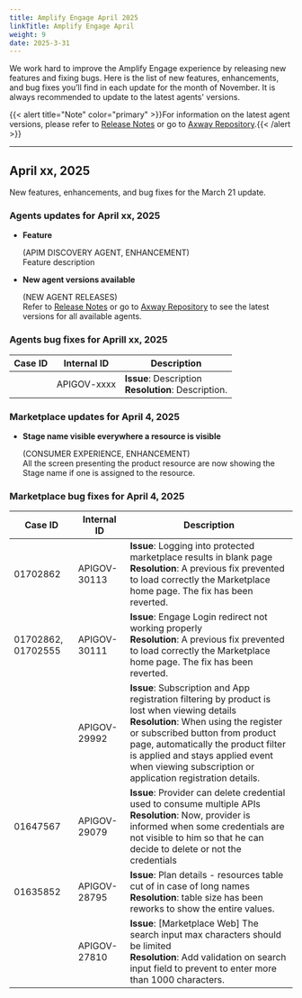 ```yaml
---
title: Amplify Engage April 2025
linkTitle: Amplify Engage April
weight: 9
date: 2025-3-31
---
```

We work hard to improve the Amplify Engage experience by releasing new features and fixing bugs. Here is the list of new features, enhancements, and bug fixes you’ll find in each update for the month of November. It is always recommended to update to the latest agents' versions.

{{< alert title="Note" color="primary" >}}For information on the latest agent versions, please refer to [Release Notes](/docs/amplify_relnotes) or go to [Axway Repository](https://repository.axway.com/catalog?q=agents).{{< /alert >}}

---

## April xx, 2025

New features, enhancements, and bug fixes for the March 21 update.

### Agents updates for April xx, 2025

* **Feature**
  
  (APIM DISCOVERY AGENT, ENHANCEMENT)</br>
  Feature description
  
* **New agent versions available**

  (NEW AGENT RELEASES)</br>
  Refer to [Release Notes](/docs/amplify_relnotes) or go to [Axway Repository](https://repository.axway.com/catalog?q=agents) to see the latest versions for all available agents.

### Agents bug fixes for Aprill xx, 2025

| Case ID | Internal ID | Description |
|-------------|--------------|---------------------------------------------------|
| |APIGOV-xxxx | **Issue**: Description <br/>**Resolution**: Description. |

### Marketplace updates for April 4, 2025

* **Stage name visible everywhere a resource is visible**

  (CONSUMER EXPERIENCE, ENHANCEMENT)</br>
  All the screen presenting the product resource are now showing the Stage name if one is assigned to the resource.

### Marketplace bug fixes for April 4, 2025

| Case ID | Internal ID | Description |
|-------------|--------------|---------------------------------------------------|
| 01702862 | APIGOV-30113 | **Issue**: Logging into protected marketplace results in blank page **Resolution**: A previous fix prevented to load correctly the Marketplace home page. The fix has been reverted.|
| 01702862, 01702555 | APIGOV-30111 | **Issue**: Engage Login redirect not working properly <br/>**Resolution**:  A previous fix prevented to load correctly the Marketplace home page. The fix has been reverted. |
| | APIGOV-29992 | **Issue**: Subscription and App registration filtering by product is lost when viewing details <br/>**Resolution**: When using the register or subscribed button from product page, automatically the product filter is applied and stays applied event when viewing subscription or application registration details. |
| 01647567 | APIGOV-29079 | **Issue**: Provider can delete credential used to consume multiple APIs <br/>**Resolution**: Now, provider is informed when some credentials are not visible to him so that he can decide to delete or not the credentials |
| 01635852 | APIGOV-28795 | **Issue**: Plan details - resources table cut of in case of long names <br/>**Resolution**: table size has been reworks to show the entire values. |
| | APIGOV-27810 | **Issue**: [Marketplace Web] The search input max characters should be limited <br/>**Resolution**: Add validation on search input field to prevent to enter more than 1000 characters. |
